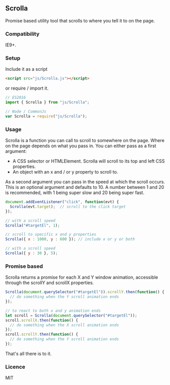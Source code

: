 ## Scrolla
Promise based utility tool that scrolls to where you tell it to on the page.

### Compatibility
IE9+.

### Setup
Include it as a script

```html
<script src="js/Scrolla.js"></script>

```

or require / import it.

```javascript
// ES2016
import { Scrolla } from "js/Scrolla";

// Node / CommonJs
var Scrolla = require("js/Scrolla");

```

### Usage
Scrolla is a function you can call to scroll to somewhere on the page. Where on the page depends on what you pass in. You can either pass as a first argument:

* A CSS selector or HTMLElement. Scrolla will scroll to its top and left CSS properties.
* An object with an x and / or y property to scroll to.

As a second argument you can pass in the speed at which the scroll occurs. This is an optional argument and defaults to 10. A number between 1 and 20 is recommended, with 1 being super slow and 20 being super fast.

```javascript
document.addEventListener("click", function(evt) {
  Scrolla(evt.target);  // scroll to the click target
});

// with a scroll speed 
Scrolla("#targetEl", 1);

// scroll to specific x and y properties
Scrolla({ x : 1000, y : 600 }); // include x or y or both

// with a scroll speed 
Scrolla({ y : 30 }, 5);

```

### Promise based
Scrolla returns a promise for each X and Y window animation, accessible through the scrollY and scrollX properties.

```javascript
Scrolla(document.querySelector("#targetEl")).scrollY.then(function() {
  // do something when the Y scroll animation ends
});

// to react to both x and y animation ends
let scroll = Scrolla(document.querySelector("#targetEl"));
scroll.scrollX.then(function() {
  // do something when the X scroll animation ends
});
scroll.scrollY.then(function() {
  // do something when the Y scroll animation ends
});

```

That's all there is to it.

### Licence

MIT
